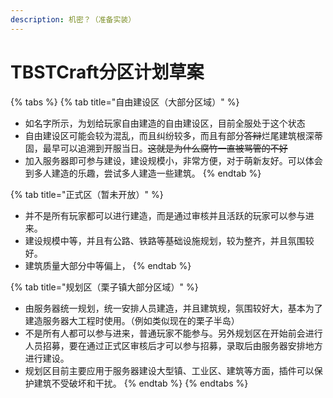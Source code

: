 ```yaml
---
description: 机密？（准备实装）
---
```


# TBSTCraft分区计划草案

{% tabs %}
{% tab title="自由建设区（大部分区域）" %}
* 如名字所示，为划给玩家自由建造的自由建设区，目前全服处于这个状态
* 自由建设区可能会较为混乱，而且纠纷较多，而且有部分~~答辩~~烂尾建筑根深蒂固，最早可以追溯到开服当日。~~这就是为什么腐竹一直被骂管的不好~~
* 加入服务器即可参与建设，建设规模小，非常方便，对于萌新友好。可以体会到多人建造的乐趣，尝试多人建造一些建筑。
{% endtab %}

{% tab title="正式区（暂未开放）" %}
* 并不是所有玩家都可以进行建造，而是通过审核并且活跃的玩家可以参与进来。
* 建设规模中等，并且有公路、铁路等基础设施规划，较为整齐，并且氛围较好。
* 建筑质量大部分中等偏上，
{% endtab %}

{% tab title="规划区（栗子镇大部分区域）" %}
* 由服务器统一规划，统一安排人员建造，并且建筑规，氛围较好大，基本为了建造服务器大工程时使用。（例如类似现在的栗子半岛）
* 不是所有人都可以参与进来，普通玩家不能参与。另外规划区在开始前会进行人员招募，要在通过正式区审核后才可以参与招募，录取后由服务器安排地方进行建设。
* 规划区目前主要应用于服务器建设大型镇、工业区、建筑等方面，插件可以保护建筑不受破坏和干扰。
{% endtab %}
{% endtabs %}

